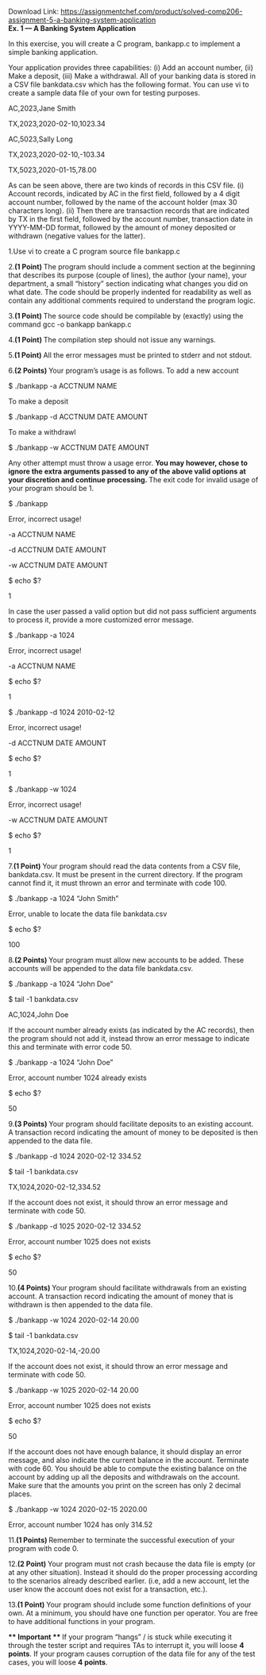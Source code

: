 Download Link: https://assignmentchef.com/product/solved-comp206-assignment-5-a-banking-system-application
<br>
<strong>Ex. 1 —                      A Banking System Application</strong>

In this exercise, you will create a C program, bankapp.c to implement a simple banking application.

Your application provides three capabilities: (i) Add an account number, (ii) Make a deposit, (iii) Make a withdrawal. All of your banking data is stored in a CSV file bankdata.csv which has the following format. You can use vi to create a sample data file of your own for testing purposes.

AC,2023,Jane Smith

TX,2023,2020-02-10,1023.34

AC,5023,Sally Long

TX,2023,2020-02-10,-103.34

TX,5023,2020-01-15,78.00

As can be seen above, there are two kinds of records in this CSV file. (i) Account records, indicated by AC in the first field, followed by a 4 digit account number, followed by the name of the account holder (max 30 characters long). (ii) Then there are transaction records that are indicated by TX in the first field, followed by the account number, transaction date in YYYY-MM-DD format, followed by the amount of money deposited or withdrawn (negative values for the latter).

1.Use vi to create a C program source file bankapp.c

2.<strong>(1 Point) </strong>The program should include a comment section at the beginning that describes its purpose (couple of lines), the author (your name), your department, a small “history” section indicating what changes you did on what date. The code should be properly indented for readability as well as contain any additional comments required to understand the program logic.

3.<strong>(1 Point) </strong>The source code should be compilable by (exactly) using the command gcc -o bankapp bankapp.c

4.<strong>(1 Point) </strong>The compilation step should not issue any warnings.

5.<strong>(1 Point) </strong>All the error messages must be printed to stderr and not stdout.

6.<strong>(2 Points) </strong>Your program’s usage is as follows. To add a new account

$ ./bankapp -a ACCTNUM NAME

To make a deposit

$ ./bankapp -d ACCTNUM DATE AMOUNT

To make a withdrawl

$ ./bankapp -w ACCTNUM DATE AMOUNT

Any other attempt must throw a usage error. <strong>You may however, chose to ignore the extra arguments passed to any of the above valid options at your discretion and continue processing. </strong>The exit code for invalid usage of your program should be 1.

$ ./bankapp

Error, incorrect usage!

-a ACCTNUM NAME

-d ACCTNUM DATE AMOUNT

-w ACCTNUM DATE AMOUNT

$ echo $?

1

In case the user passed a valid option but did not pass sufficient arguments to process it, provide a more customized error message.

$ ./bankapp -a 1024

Error, incorrect usage!

-a ACCTNUM NAME

$ echo $?

1

$ ./bankapp -d 1024 2010-02-12

Error, incorrect usage!

-d ACCTNUM DATE AMOUNT

$ echo $?

1

$ ./bankapp -w 1024

Error, incorrect usage!

-w ACCTNUM DATE AMOUNT

$ echo $?

1

7.<strong>(1 Point) </strong>Your program should read the data contents from a CSV file, bankdata.csv. It must be present in the current directory. If the program cannot find it, it must thrown an error and terminate with code 100.

$ ./bankapp -a 1024 “John Smith”

Error, unable to locate the data file bankdata.csv

$ echo $?

100

8.<strong>(2 Points) </strong>Your program must allow new accounts to be added. These accounts will be appended to the data file bankdata.csv.

$ ./bankapp -a 1024 “John Doe”

$ tail -1 bankdata.csv

AC,1024,John Doe

If the account number already exists (as indicated by the AC records), then the program should not add it, instead throw an error message to indicate this and terminate with error code 50.

$ ./bankapp -a 1024 “John Doe”

Error, account number 1024 already exists

$ echo $?

50

9.<strong>(3 Points) </strong>Your program should facilitate deposits to an existing account. A transaction record indicating the amount of money to be deposited is then appended to the data file.

$ ./bankapp -d 1024 2020-02-12 334.52

$ tail -1 bankdata.csv

TX,1024,2020-02-12,334.52

If the account does not exist, it should throw an error message and terminate with code 50.

$ ./bankapp -d 1025 2020-02-12 334.52

Error, account number 1025 does not exists

$ echo $?

50

10.<strong>(4 Points) </strong>Your program should facilitate withdrawals from an existing account. A transaction record indicating the amount of money that is withdrawn is then appended to the data file.

$ ./bankapp -w 1024 2020-02-14 20.00

$ tail -1 bankdata.csv

TX,1024,2020-02-14,-20.00

If the account does not exist, it should throw an error message and terminate with code 50.

$ ./bankapp -w 1025 2020-02-14 20.00

Error, account number 1025 does not exists

$ echo $?

50

If the account does not have enough balance, it should display an error message, and also indicate the current balance in the account. Terminate with code 60. You should be able to compute the existing balance on the account by adding up all the deposits and withdrawals on the account. Make sure that the amounts you print on the screen has only 2 decimal places.

$ ./bankapp -w 1024 2020-02-15 2020.00

Error, account number 1024 has only 314.52

11.<strong>(1 Points) </strong>Remember to terminate the successful execution of your program with code 0.

12.<strong>(2 Point) </strong>Your program must not crash because the data file is empty (or at any other situation). Instead it should do the proper processing according to the scenarios already described earlier. (i.e, add a new account, let the user know the account does not exist for a transaction, etc.).

13.<strong>(1 Point) </strong>Your program should include some function definitions of your own. At a minimum, you should have one function per operator. You are free to have additional functions in your program.

<strong>** Important ** </strong>If your program “hangs” / is stuck while executing it through the tester script and requires TAs to interrupt it, you will loose <strong>4 points</strong>. If your program causes corruption of the data file for any of the test cases, you will loose <strong>4 points</strong>.
